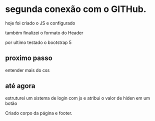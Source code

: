 # segunda conexão com o GITHub.

hoje foi criado o JS e configurado

também finalizei o formato do Header

por ultimo testado o bootstrap 5

## proximo passo

entender mais do css

## até agora

estruturei um sistema de login com js e atribui o valor de hiden em um botão

Criado corpo da página
e footer.